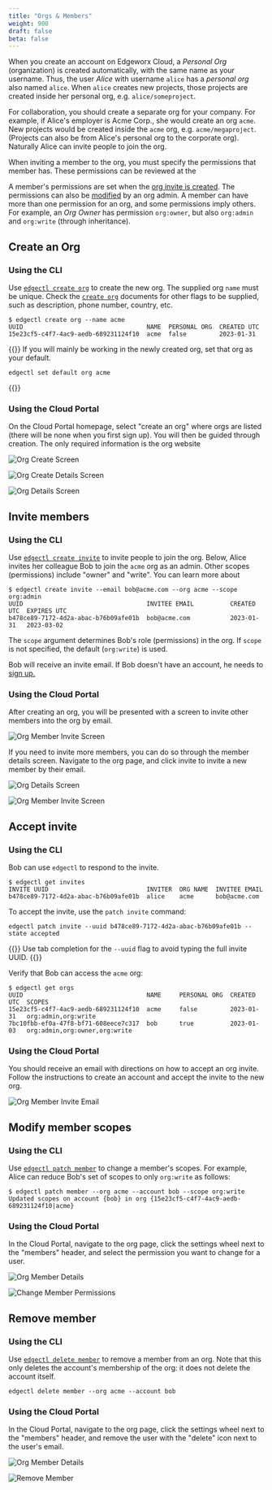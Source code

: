```yaml
---
title: "Orgs & Members"
weight: 900
draft: false
beta: false
---
```

When you create an account on Edgeworx Cloud, a _Personal Org_ (organization) is created automatically,
with the same name as your username. Thus, the user _Alice_ with username `alice`
has a _personal org_ also named `alice`. When `alice` creates new projects,
those projects are created inside her personal org, e.g. `alice/someproject`.

For collaboration, you should create a separate org for your company.
For example, if Alice's employer is Acme Corp., she would create an org `acme`. New
projects would be created inside the `acme` org, e.g. `acme/megaproject`. (Projects can also be
 from Alice's personal org to the corporate org).
Naturally Alice can invite people to join the org.

When inviting a member to the org, you must specify the permissions that member has. These permissions
can be reviewed at the

A member's permissions are set when the [org invite is created](/docs/cloud/edgectl/create-invite).
The permissions can also be [modified](/docs/cloud/edgectl/patch-member/) by an org admin. A member
can have more than one permission for an org, and some permissions imply others. For example,
an _Org Owner_ has permission `org:owner`, but also `org:admin` and `org:write` (through inheritance).

## Create an Org

### Using the CLI

Use [`edgectl create org`](/docs/cloud/edgectl/create-org) to create the new org.
The supplied org `name` must be unique. Check the [`create org`](/docs/cloud/edgectl/create-org)
documents for other flags to be supplied, such as description, phone number, country, etc.

```shell
$ edgectl create org --name acme
UUID                                  NAME  PERSONAL ORG  CREATED UTC
15e23cf5-c4f7-4ac9-aedb-689231124f10  acme  false         2023-01-31
```

{{<info>}}
If you will mainly be working in the newly created org, set that org
as your default.

```shell
edgectl set default org acme
```

{{</info>}}

### Using the Cloud Portal

On the Cloud Portal homepage, select "create an org" where orgs are listed (there will be none when
you first sign up). You will then be guided through creation. The only required information is the org website

![Org Create Screen](/images/orgs/org-create.png)

![Org Create Details Screen](/images/orgs/org-create-details.png)

![Org Details Screen](/images/orgs/org-details.png)

## Invite members

### Using the CLI

Use [`edgectl create invite`](/docs/cloud/edgectl/create-invite) to invite people
to join the org. Below, Alice invites her colleague Bob to join the `acme` org
as an admin. Other scopes (permissions) include "owner" and "write". You can learn
more about

```shell
$ edgectl create invite --email bob@acme.com --org acme --scope org:admin
UUID                                  INVITEE EMAIL          CREATED UTC  EXPIRES UTC
b478ce89-7172-4d2a-abac-b76b09afe01b  bob@acme.com           2023-01-31   2023-03-02
```

The `scope` argument determines Bob's role (permissions) in the org. If `scope` is
not specified, the default (`org:write`) is used.

Bob will receive an invite email. If Bob doesn't have an account, he needs
to [sign up.](https://cloud.edgeworx.io)

### Using the Cloud Portal

After creating an org, you will be presented with a screen to invite other
members into the org by email.

![Org Member Invite Screen](/images/orgs/org-member-invite.png)

If you need to invite more members, you can do so through the member details screen.
Navigate to the org page, and click invite to invite a new member by their email.

![Org Details Screen](/images/orgs/org-details.png)

![Org Member Invite Screen](/images/orgs/org-member-invite.png)

## Accept invite

### Using the CLI

Bob can use `edgectl` to respond to the invite.

```shell
$ edgectl get invites
INVITE UUID                           INVITER  ORG NAME  INVITEE EMAIL
b478ce89-7172-4d2a-abac-b76b09afe01b  alice    acme      bob@acme.com
```

To accept the invite, use the `patch invite` command:

```shell
edgectl patch invite --uuid b478ce89-7172-4d2a-abac-b76b09afe01b --state accepted
```

{{<info>}}
Use tab completion for the `--uuid` flag to avoid typing the full invite UUID.
{{</info>}}

Verify that Bob can access the `acme` org:

```shell
$ edgectl get orgs
UUID                                  NAME     PERSONAL ORG  CREATED UTC  SCOPES
15e23cf5-c4f7-4ac9-aedb-689231124f10  acme     false         2023-01-31   org:admin,org:write
7bc10fbb-ef0a-47f8-bf71-608eece7c317  bob      true          2023-01-03   org:admin,org:owner,org:write
```

### Using the Cloud Portal

You should receive an email with directions on how to accept an org invite. Follow
the instructions to create an account and accept the invite to the new org.

![Org Member Invite Email](/images/orgs/org-member-invite-email.png)

## Modify member scopes

### Using the CLI

Use [`edgectl patch member`](/docs/cloud/edgectl/patch-member) to change a member's scopes. For example, Alice can
reduce Bob's set of scopes to only `org:write` as follows:

```shell
$ edgectl patch member --org acme --account bob --scope org:write
Updated scopes on account {bob} in org {15e23cf5-c4f7-4ac9-aedb-689231124f10|acme}
```

### Using the Cloud Portal

In the Cloud Portal, navigate to the org page, click the settings wheel next to the "members" header,
and select the permission you want to change for a user.

![Org Member Details](/images/orgs/org-member-details.png)

![Change Member Permissions](/images/orgs/org-member-change-permissions.png)

## Remove member

### Using the CLI

Use [`edgectl delete member`](/docs/cloud/edgectl/delete-member) to remove a member from an org. Note that this only deletes
the account's membership of the org: it does not delete the account itself.

```shell
edgectl delete member --org acme --account bob
```

### Using the Cloud Portal

In the Cloud Portal, navigate to the org page, click the settings wheel next to the "members" header,
and remove the user with the "delete" icon next to the user's email.

![Org Member Details](/images/orgs/org-member-details.png)

![Remove Member](/images/orgs/org-member-remove.png)
